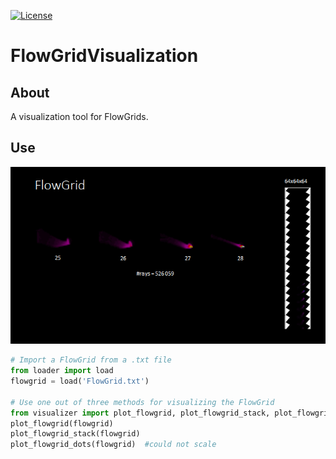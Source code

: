 [![License][s1]][li]

[s1]: https://img.shields.io/badge/licence-GPL%203.0-blue.svg
[li]: https://raw.githubusercontent.com/matt77hias/FlowGridVisualization/master/LICENSE.txt

# FlowGridVisualization

## About
A visualization tool for FlowGrids.

## Use
<p align="center"><img src="res/Example.png" ></p>

~~~python
# Import a FlowGrid from a .txt file
from loader import load
flowgrid = load('FlowGrid.txt')

# Use one out of three methods for visualizing the FlowGrid 
from visualizer import plot_flowgrid, plot_flowgrid_stack, plot_flowgrid_dots
plot_flowgrid(flowgrid)
plot_flowgrid_stack(flowgrid)
plot_flowgrid_dots(flowgrid)  #could not scale
~~~
